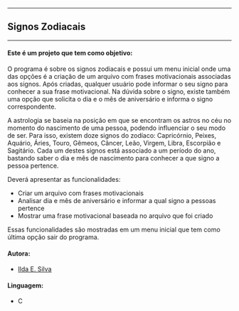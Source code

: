 --------------------------
## Signos Zodiacais
--------------------------

#### Este é um projeto que tem como objetivo:

O programa é sobre os signos zodiacais e possui um menu inicial onde uma das opções é a criação de um arquivo com frases motivacionais associadas aos signos. Após criadas, qualquer usuário pode informar o seu signo para conhecer a sua frase motivacional. Na dúvida sobre o signo, existe também uma opção que solicita o dia e o mês de aniversário e informa o signo correspondente.

A astrologia se baseia na posição em que se encontram os astros no céu no momento do nascimento de uma pessoa, podendo influenciar o seu modo de ser. Para isso, existem doze signos do zodíaco: Capricórnio, Peixes, Aquário, Áries, Touro, Gêmeos, Câncer, Leão, Virgem, Libra, Escorpião e Sagitário. Cada um destes signos está associado a um período do ano, bastando saber o dia e mês de nascimento para conhecer a que signo a pessoa pertence.


Deverá apresentar as funcionalidades: 
- Criar um arquivo com frases motivacionais
- Analisar dia e mês de aniversário e informar a qual signo a pessoas pertence
- Mostrar uma frase motivacional baseada no arquivo que foi criado

Essas funcionalidades são mostradas em um menu inicial que tem como última opção sair do programa.

#### Autora:
- [Ilda E. Silva](https://linkedin.com/in/ilda-silva-neta/)

#### Linguagem:
- C













